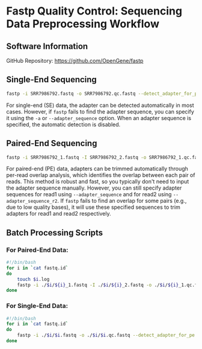 # Fastp Quality Control: Sequencing Data Preprocessing Workflow

## Software Information

GitHub Repository: https://github.com/OpenGene/fastp

## Single-End Sequencing

```bash
fastp -i SRR7986792.fastq -o SRR7986792.qc.fastq --detect_adapter_for_pe --thread 16
```

For single-end (SE) data, the adapter can be detected automatically in most cases. However, if `fastp` fails to find the adapter sequence, you can specify it using the `-a` or `--adapter_sequence` option. When an adapter sequence is specified, the automatic detection is disabled.

## Paired-End Sequencing

```bash
fastp -i SRR7986792_1.fastq -I SRR7986792_2.fastq -o SRR7986792_1.qc.fastq -O SRR7986792_2.qc.fastq --detect_adapter_for_pe --thread 16
```

For paired-end (PE) data, adapters can be trimmed automatically through per-read overlap analysis, which identifies the overlap between each pair of reads. This method is robust and fast, so you typically don't need to input the adapter sequence manually. However, you can still specify adapter sequences for read1 using `--adapter_sequence` and for read2 using `--adapter_sequence_r2`. If `fastp` fails to find an overlap for some pairs (e.g., due to low quality bases), it will use these specified sequences to trim adapters for read1 and read2 respectively.

## Batch Processing Scripts

### For Paired-End Data:

```bash
#!/bin/bash
for i in `cat fastq.id`
do
    touch $i.log
    fastp -i ./$i/${i}_1.fastq -I ./$i/${i}_2.fastq -o ./$i/${i}_1.qc.fastq -O ./$i/${i}_2.qc.fastq --detect_adapter_for_pe --thread 16
done
```

### For Single-End Data:

```bash
#!/bin/bash
for i in `cat fastq.id`
do
    fastp -i ./$i/$i.fastq -o ./$i/$i.qc.fastq --detect_adapter_for_pe --thread 16
done
```
